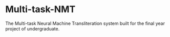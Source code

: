 # Multi-task-NMT
The Multi-task Neural Machine Transliteration system built for the final year project of undergraduate.
